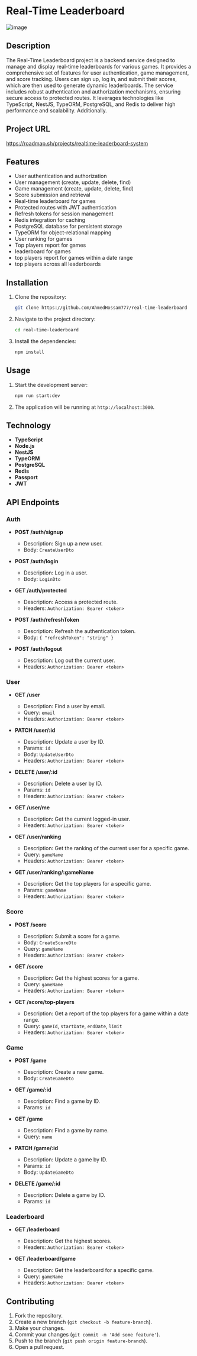 # Real-Time Leaderboard
![image](https://github.com/user-attachments/assets/ec454cf1-f4fc-477b-97a5-1d9f92061e29)

## Description

The Real-Time Leaderboard project is a backend service designed to manage and display real-time leaderboards for various games. It provides a comprehensive set of features for user authentication, game management, and score tracking. Users can sign up, log in, and submit their scores, which are then used to generate dynamic leaderboards. The service includes robust authentication and authorization mechanisms, ensuring secure access to protected routes. It leverages technologies like TypeScript, NestJS, TypeORM, PostgreSQL, and Redis to deliver high performance and scalability. Additionally.
## Project URL
https://roadmap.sh/projects/realtime-leaderboard-system


## Features

- User authentication and authorization
- User management (create, update, delete, find)
- Game management (create, update, delete, find)
- Score submission and retrieval
- Real-time leaderboard for games
- Protected routes with JWT authentication
- Refresh tokens for session management
- Redis integration for caching
- PostgreSQL database for persistent storage
- TypeORM for object-relational mapping
- User ranking for games
- Top players report for games
- leaderboard for games
- top players report for games within a date range
- top players across all leaderboards

## Installation

1. Clone the repository:
    ```bash
    git clone https://github.com/AhmedHossam777/real-time-leaderboard
    ```
2. Navigate to the project directory:
    ```bash
    cd real-time-leaderboard
    ```
3. Install the dependencies:
    ```bash
    npm install
    ```

## Usage

1. Start the development server:
    ```bash
    npm run start:dev
    ```
2. The application will be running at `http://localhost:3000`.

## Technology

- **TypeScript**
- **Node.js**
- **NestJS**
- **TypeORM**
- **PostgreSQL**
- **Redis**
- **Passport**
- **JWT**

## API Endpoints

### Auth

- **POST /auth/signup**
  - Description: Sign up a new user.
  - Body: `CreateUserDto`

- **POST /auth/login**
  - Description: Log in a user.
  - Body: `LoginDto`

- **GET /auth/protected**
  - Description: Access a protected route.
  - Headers: `Authorization: Bearer <token>`

- **POST /auth/refreshToken**
  - Description: Refresh the authentication token.
  - Body: `{ "refreshToken": "string" }`

- **POST /auth/logout**
  - Description: Log out the current user.
  - Headers: `Authorization: Bearer <token>`

### User

- **GET /user**
  - Description: Find a user by email.
  - Query: `email`
  - Headers: `Authorization: Bearer <token>`

- **PATCH /user/:id**
  - Description: Update a user by ID.
  - Params: `id`
  - Body: `UpdateUserDto`
  - Headers: `Authorization: Bearer <token>`

- **DELETE /user/:id**
  - Description: Delete a user by ID.
  - Params: `id`
  - Headers: `Authorization: Bearer <token>`

- **GET /user/me**
  - Description: Get the current logged-in user.
  - Headers: `Authorization: Bearer <token>`

- **GET /user/ranking**
  - Description: Get the ranking of the current user for a specific game.
  - Query: `gameName`
  - Headers: `Authorization: Bearer <token>`

- **GET /user/ranking/:gameName**
  - Description: Get the top players for a specific game.
  - Params: `gameName`
  - Headers: `Authorization: Bearer <token>`

### Score

- **POST /score**
  - Description: Submit a score for a game.
  - Body: `CreateScoreDto`
  - Query: `gameName`
  - Headers: `Authorization: Bearer <token>`

- **GET /score**
  - Description: Get the highest scores for a game.
  - Query: `gameName`
  - Headers: `Authorization: Bearer <token>`

- **GET /score/top-players**
  - Description: Get a report of the top players for a game within a date range.
  - Query: `gameId`, `startDate`, `endDate`, `limit`
  - Headers: `Authorization: Bearer <token>`

### Game

- **POST /game**
  - Description: Create a new game.
  - Body: `CreateGameDto`

- **GET /game/:id**
  - Description: Find a game by ID.
  - Params: `id`

- **GET /game**
  - Description: Find a game by name.
  - Query: `name`

- **PATCH /game/:id**
  - Description: Update a game by ID.
  - Params: `id`
  - Body: `UpdateGameDto`

- **DELETE /game/:id**
  - Description: Delete a game by ID.
  - Params: `id`

### Leaderboard

- **GET /leaderboard**
  - Description: Get the highest scores.
  - Headers: `Authorization: Bearer <token>`

- **GET /leaderboard/game**
  - Description: Get the leaderboard for a specific game.
  - Query: `gameName`
  - Headers: `Authorization: Bearer <token>`

## Contributing

1. Fork the repository.
2. Create a new branch (`git checkout -b feature-branch`).
3. Make your changes.
4. Commit your changes (`git commit -m 'Add some feature'`).
5. Push to the branch (`git push origin feature-branch`).
6. Open a pull request.
